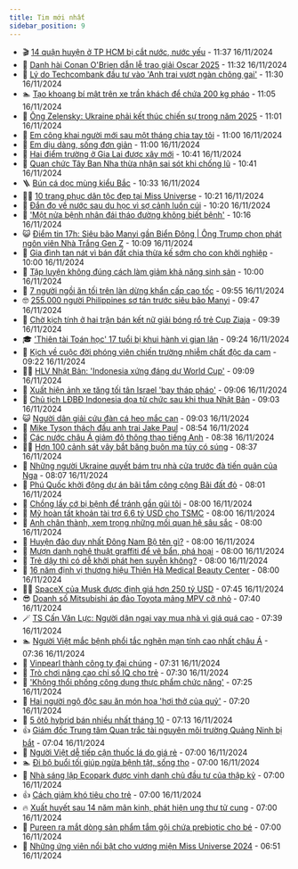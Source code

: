 ```yaml
---
title: Tim mới nhất
sidebar_position: 9
---
```


<!-- vnexpress-tin-moi-nhat:START -->
- 🎬 [14 quận huyện ở TP HCM bị cắt nước, nước yếu](https://vnexpress.net/14-quan-huyen-o-tp-hcm-bi-cat-nuoc-nuoc-yeu-4816882.html) - 11:37 16/11/2024
- 🐎 [Danh hài Conan O&#39;Brien dẫn lễ trao giải Oscar 2025](https://vnexpress.net/danh-hai-conan-o-brien-dan-le-trao-giai-oscar-2025-4816787.html) - 11:32 16/11/2024
- 🦍 [Lý do Techcombank đầu tư vào &#39;Anh trai vượt ngàn chông gai&#39;](https://vnexpress.net/ly-do-techcombank-dau-tu-vao-anh-trai-vuot-ngan-chong-gai-4816598.html) - 11:30 16/11/2024
- 🏊 [Tạo khoang bí mật trên xe trần khách để chứa 200 kg pháo](https://vnexpress.net/tao-khoang-bi-mat-tren-xe-tran-khach-de-chua-200-kg-phao-4816861.html) - 11:05 16/11/2024
- 🎊 [Ông Zelensky: Ukraine phải kết thúc chiến sự trong năm 2025](https://vnexpress.net/ong-zelensky-ukraine-phai-ket-thuc-chien-su-trong-nam-2025-4816832.html) - 11:01 16/11/2024
- 🎃 [Em công khai người mới sau một tháng chia tay tôi](https://vnexpress.net/em-cong-khai-nguoi-moi-sau-mot-thang-chia-tay-toi-4816801.html) - 11:00 16/11/2024
- 🧰 [Em dịu dàng, sống đơn giản](https://vnexpress.net/em-diu-dang-song-don-gian-4816596.html) - 11:00 16/11/2024
- 🔭 [Hai điểm trường ở Gia Lai được xây mới](https://vnexpress.net/hai-diem-truong-o-gia-lai-duoc-xay-moi-4816779.html) - 10:41 16/11/2024
- 🫶 [Quan chức Tây Ban Nha thừa nhận sai sót khi chống lũ](https://vnexpress.net/quan-chuc-tay-ban-nha-thua-nhan-sai-sot-khi-chong-lu-4816852.html) - 10:41 16/11/2024
- 🪜 [Bún cá dọc mùng kiểu Bắc](https://vnexpress.net/bun-ca-doc-mung-kieu-bac-4816840.html) - 10:33 16/11/2024
- 👨‍🏫 [10 trang phục dân tộc đẹp tại Miss Universe](https://vnexpress.net/10-trang-phuc-dan-toc-dep-tai-miss-universe-4816851.html) - 10:21 16/11/2024
- 🎊 [Đắn đo về nước sau du học vì sợ cảnh luồn cúi](https://vnexpress.net/dan-do-ve-nuoc-sau-du-hoc-vi-so-canh-luon-cui-4816570.html) - 10:20 16/11/2024
- 🎊 [&#39;Một nửa bệnh nhân đái tháo đường không biết bệnh&#39;](https://vnexpress.net/mot-nua-benh-nhan-dai-thao-duong-khong-biet-benh-4816836.html) - 10:16 16/11/2024
- 😺 [Điểm tin 17h: Siêu bão Manyi gần Biển Đông | Ông Trump chọn phát ngôn viên Nhà Trắng Gen Z](https://vnexpress.net/diem-tin-17h-sieu-bao-manyi-gan-bien-dong-ong-trump-chon-phat-ngon-vien-nha-trang-gen-z-4816867.html) - 10:09 16/11/2024
- 🐘 [Gia đình tan nát vì bán đất chia thừa kế sớm cho con khởi nghiệp](https://vnexpress.net/gia-dinh-tan-nat-vi-ban-dat-chia-thua-ke-som-cho-con-khoi-nghiep-4816826.html) - 10:00 16/11/2024
- 🌁 [Tập luyện không đúng cách làm giảm khả năng sinh sản](https://vnexpress.net/tap-luyen-khong-dung-cach-lam-giam-kha-nang-sinh-san-4816808.html) - 10:00 16/11/2024
- 🐲 [7 người ngồi ăn tối trên làn dừng khẩn cấp cao tốc](https://vnexpress.net/7-nguoi-ngoi-an-toi-tren-lan-dung-khan-cap-cao-toc-4816847.html) - 09:55 16/11/2024
- 🤓 [255.000 người Philippines sơ tán trước siêu bão Manyi](https://vnexpress.net/255-000-nguoi-philippines-so-tan-truoc-sieu-bao-manyi-4816831.html) - 09:47 16/11/2024
- 💪 [Chờ kịch tính ở hai trận bán kết nữ giải bóng rổ trẻ Cup Ziaja](https://vnexpress.net/cho-kich-tinh-o-hai-tran-ban-ket-nu-giai-bong-ro-tre-cup-ziaja-4816860.html) - 09:39 16/11/2024
- 🎓 [&#39;Thiên tài Toán học&#39; 17 tuổi bị khui hành vi gian lận](https://vnexpress.net/thien-tai-toan-hoc-17-tuoi-bi-khui-hanh-vi-gian-lan-4816856.html) - 09:24 16/11/2024
- 🫣 [Kịch về cuộc đời phóng viên chiến trường nhiễm chất độc da cam](https://vnexpress.net/kich-ve-cuoc-doi-phong-vien-chien-truong-nhiem-chat-doc-da-cam-4816796.html) - 09:22 16/11/2024
- 🧑‍💻 [HLV Nhật Bản: &#39;Indonesia xứng đáng dự World Cup&#39;](https://vnexpress.net/hlv-nhat-ban-indonesia-xung-dang-du-world-cup-4816820.html) - 09:09 16/11/2024
- 🐲 [Xuất hiện ảnh xe tăng tối tân Israel &#39;bay tháp pháo&#39;](https://vnexpress.net/xuat-hien-anh-xe-tang-toi-tan-israel-bay-thap-phao-4816821.html) - 09:06 16/11/2024
- 🌝 [Chủ tịch LĐBĐ Indonesia dọa từ chức sau khi thua Nhật Bản](https://vnexpress.net/chu-tich-ldbd-indonesia-doa-tu-chuc-sau-khi-thua-nhat-ban-4816829.html) - 09:03 16/11/2024
- 😺 [Người dân giải cứu đàn cá heo mắc cạn](https://vnexpress.net/nguoi-dan-giai-cuu-dan-ca-heo-mac-can-4816843.html) - 09:03 16/11/2024
- 🐎 [Mike Tyson thách đấu anh trai Jake Paul](https://vnexpress.net/mike-tyson-thach-dau-anh-trai-jake-paul-4816824.html) - 08:54 16/11/2024
- 🎡 [Các nước châu Á giảm độ thông thạo tiếng Anh](https://vnexpress.net/cac-nuoc-chau-a-giam-do-thong-thao-tieng-anh-4816842.html) - 08:38 16/11/2024
- 👨‍🏫 [Hơn 100 cảnh sát vây bắt băng buôn ma túy có súng](https://vnexpress.net/hon-100-canh-sat-vay-bat-bang-buon-ma-tuy-co-sung-4816827.html) - 08:37 16/11/2024
- 🦆 [Những người Ukraine quyết bám trụ nhà cửa trước đà tiến quân của Nga](https://vnexpress.net/nhung-nguoi-ukraine-quyet-bam-tru-nha-cua-truoc-da-tien-quan-cua-nga-4816813.html) - 08:07 16/11/2024
- 🚦 [Phú Quốc khởi động dự án bãi tắm công cộng Bãi đất đỏ](https://vnexpress.net/phu-quoc-khoi-dong-du-an-bai-tam-cong-cong-bai-dat-do-4816812.html) - 08:01 16/11/2024
- 💫 [Chồng lấy cớ bị bệnh để tránh gần gũi tôi](https://vnexpress.net/chong-lay-co-bi-benh-de-tranh-gan-gui-toi-4816757.html) - 08:00 16/11/2024
- 🎉 [Mỹ hoàn tất khoản tài trợ 6,6 tỷ USD cho TSMC](https://vnexpress.net/my-hoan-tat-khoan-tai-tro-6-6-ty-usd-cho-tsmc-4816657.html) - 08:00 16/11/2024
- 🌋 [Anh chân thành, xem trọng những mối quan hệ sâu sắc](https://vnexpress.net/anh-chan-thanh-xem-trong-nhung-moi-quan-he-sau-sac-4816595.html) - 08:00 16/11/2024
- 🤖 [Huyện đảo duy nhất Đông Nam Bộ tên gì?](https://vnexpress.net/huyen-dao-duy-nhat-dong-nam-bo-ten-gi-4815203.html) - 08:00 16/11/2024
- 🦏 [Mượn danh nghệ thuật graffiti để vẽ bẩn, phá hoại](https://vnexpress.net/muon-danh-nghe-thuat-graffiti-de-ve-ban-pha-hoai-4816753.html) - 08:00 16/11/2024
- 🦩 [Trẻ dậy thì có dễ khởi phát hen suyễn không?](https://vnexpress.net/tre-day-thi-co-de-khoi-phat-hen-suyen-khong-4816775.html) - 08:00 16/11/2024
- 👺 [16 năm định vị thương hiệu Thiên Hà Medical Beauty Center](https://vnexpress.net/16-nam-dinh-vi-thuong-hieu-thien-ha-medical-beauty-center-4816496.html) - 08:00 16/11/2024
- 🧑‍🏫 [SpaceX của Musk được định giá hơn 250 tỷ USD](https://vnexpress.net/spacex-cua-musk-duoc-dinh-gia-hon-250-ty-usd-4816819.html) - 07:45 16/11/2024
- 😎 [Doanh số Mitsubishi áp đảo Toyota mảng MPV cỡ nhỏ](https://vnexpress.net/doanh-so-mitsubishi-ap-dao-toyota-mang-mpv-co-nho-4816509.html) - 07:40 16/11/2024
- 🪄 [TS Cấn Văn Lực: Người dân ngại vay mua nhà vì giá quá cao](https://vnexpress.net/ts-can-van-luc-nguoi-dan-ngai-vay-mua-nha-vi-gia-qua-cao-4816721.html) - 07:39 16/11/2024
- 🏊 [Người Việt mắc bệnh phổi tắc nghẽn mạn tính cao nhất châu Á](https://vnexpress.net/nguoi-viet-mac-benh-phoi-tac-nghen-man-tinh-cao-nhat-chau-a-4816671.html) - 07:36 16/11/2024
- 💃 [Vinpearl thành công ty đại chúng](https://vnexpress.net/vinpearl-thanh-cong-ty-dai-chung-4816784.html) - 07:31 16/11/2024
- 🦆 [Trò chơi nâng cao chỉ số IQ cho trẻ](https://vnexpress.net/tro-choi-nang-cao-chi-so-iq-cho-tre-4814709.html) - 07:30 16/11/2024
- 🎊 [&#39;Không thổi phồng công dụng thực phẩm chức năng&#39;](https://vnexpress.net/khong-thoi-phong-cong-dung-thuc-pham-chuc-nang-4816732.html) - 07:25 16/11/2024
- 👺 [Hai người ngộ độc sau ăn món hoa &#39;hơi thở của quỷ&#39;](https://vnexpress.net/hai-nguoi-ngo-doc-sau-an-mon-hoa-hoi-tho-cua-quy-4816760.html) - 07:20 16/11/2024
- 🎡 [5 ôtô hybrid bán nhiều nhất tháng 10](https://vnexpress.net/oto-xe-may/v-car/doanh-so/5-oto-hybrid-ban-nhieu-nhat-thang-10-4815605.html) - 07:13 16/11/2024
- 👍 [Giám đốc Trung tâm Quan trắc tài nguyên môi trường Quảng Ninh bị bắt](https://vnexpress.net/giam-doc-trung-tam-quan-trac-tai-nguyen-moi-truong-quang-ninh-bi-bat-4816814.html) - 07:04 16/11/2024
- 🐎 [Người Việt dễ tiếp cận thuốc lá do giá rẻ](https://vnexpress.net/nguoi-viet-de-tiep-can-thuoc-la-do-gia-re-4816798.html) - 07:00 16/11/2024
- 🏊 [Đi bộ buổi tối giúp ngừa bệnh tật, sống thọ](https://vnexpress.net/di-bo-buoi-toi-giup-ngua-benh-tat-song-tho-4816361.html) - 07:00 16/11/2024
- 🦩 [Nhà sáng lập Ecopark được vinh danh chủ đầu tư của thập kỷ](https://vnexpress.net/nha-sang-lap-ecopark-duoc-vinh-danh-chu-dau-tu-cua-thap-ky-4816810.html) - 07:00 16/11/2024
- 👍 [Cách giảm khó tiêu cho trẻ](https://vnexpress.net/cach-giam-kho-tieu-cho-tre-4816772.html) - 07:00 16/11/2024
- 🔥 [Xuất huyết sau 14 năm mãn kinh, phát hiện ung thư tử cung](https://vnexpress.net/xuat-huyet-sau-14-nam-man-kinh-phat-hien-ung-thu-tu-cung-4816738.html) - 07:00 16/11/2024
- 💄 [Pureen ra mắt dòng sản phẩm tắm gội chứa prebiotic cho bé](https://vnexpress.net/pureen-ra-mat-dong-san-pham-tam-goi-chua-prebiotic-cho-be-4816634.html) - 07:00 16/11/2024
- 🤡 [Những ứng viên nổi bật cho vương miện Miss Universe 2024](https://vnexpress.net/nhung-ung-vien-noi-bat-cho-vuong-mien-miss-universe-2024-4816769.html) - 06:51 16/11/2024<!-- vnexpress-tin-moi-nhat:END -->
